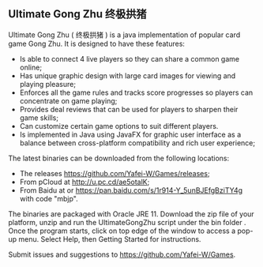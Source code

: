 ## Ultimate Gong Zhu 终极拱猪

Ultimate Gong Zhu ( 终极拱猪 ) is a java implementation of popular card game Gong Zhu.  It is designed to have these features:

- Is able to connect 4 live players so they can share a common game online;
- Has unique graphic design with large card images for viewing and playing pleasure;
- Enforces all the game rules and tracks score progresses so players can concentrate on game playing;
- Provides deal reviews that can be used for players to sharpen their game skills;
- Can customize certain game options to suit different players.
- Is implemented in Java using JavaFX for graphic user interface as a balance between cross-platform compatibility and rich user experience;

The latest binaries can be downloaded from the following locations:

- The releases https://github.com/Yafei-W/Games/releases;
- From pCloud at http://u.pc.cd/ae5otalK;
- From Baidu at or https://pan.baidu.com/s/1r914-Y_5unBJEfgBziTY4g with code "mbjp".

The binaries are packaged with Oracle JRE 11. Download the zip file of your platform, unzip and run the UltimateGongZhu script under the bin folder . Once the program starts, click on top edge of the window to access a pop-up menu. Select Help, then Getting Started for instructions. 

Submit issues and suggestions to https://github.com/Yafei-W/Games.
